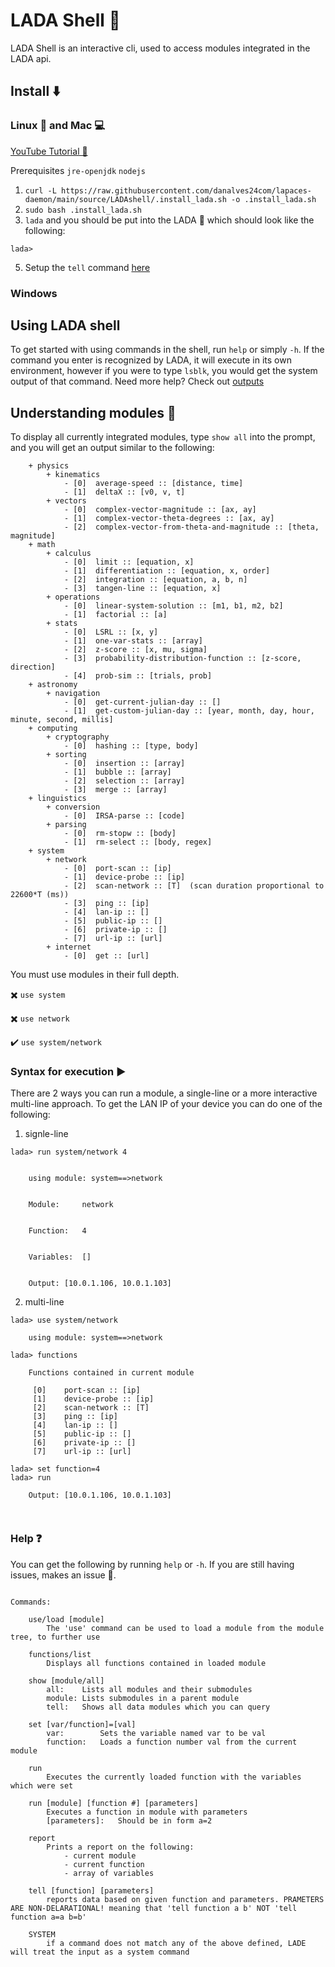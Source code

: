 # LADA Shell 🐚
LADA Shell is an interactive cli, used to access modules integrated in the LADA api.

## Install ⬇️

### Linux 🐧 and Mac 💻
[YouTube Tutorial 🎥](https://www.youtube.com/watch?v=PFQS2AkJxMc)

Prerequisites `jre-openjdk` `nodejs`

1. `curl -L https://raw.githubusercontent.com/danalves24com/lapaces-daemon/main/source/LADAshell/.install_lada.sh -o .install_lada.sh`
3. `sudo bash .install_lada.sh`
4. `lada` and you should be put into the LADA 🐚 which should look like the following:

```
lada>
```
5. Setup the `tell` command [here](../LADAq)
### Windows


## Using LADA shell
To get started with using commands in the shell, run `help` or simply `-h`. If the command you enter is recognized by LADA, it will execute in its own environment, however if you were to type `lsblk`, you would get the system output of that command. Need more help? Check out [outputs](./outputs.md)
## Understanding modules 👾
To display all currently integrated modules, type `show all` into the prompt, and you will get an output similar to the following:
```
	+ physics
	 	+ kinematics
	 	 	- [0]  average-speed :: [distance, time]
	 	 	- [1]  deltaX :: [v0, v, t]
	 	+ vectors
	 	 	- [0]  complex-vector-magnitude :: [ax, ay]
	 	 	- [1]  complex-vector-theta-degrees :: [ax, ay]
	 	 	- [2]  complex-vector-from-theta-and-magnitude :: [theta, magnitude]
	+ math
	 	+ calculus
	 	 	- [0]  limit :: [equation, x]
	 	 	- [1]  differentiation :: [equation, x, order]
	 	 	- [2]  integration :: [equation, a, b, n]
	 	 	- [3]  tangen-line :: [equation, x]
	 	+ operations
	 	 	- [0]  linear-system-solution :: [m1, b1, m2, b2]
	 	 	- [1]  factorial :: [a]
	 	+ stats
	 	 	- [0]  LSRL :: [x, y]
	 	 	- [1]  one-var-stats :: [array]
	 	 	- [2]  z-score :: [x, mu, sigma]
	 	 	- [3]  probability-distribution-function :: [z-score, direction]
	 	 	- [4]  prob-sim :: [trials, prob]
	+ astronomy
	 	+ navigation
	 	 	- [0]  get-current-julian-day :: []
	 	 	- [1]  get-custom-julian-day :: [year, month, day, hour, minute, second, millis]
	+ computing
	 	+ cryptography
	 	 	- [0]  hashing :: [type, body]
	 	+ sorting
	 	 	- [0]  insertion :: [array]
	 	 	- [1]  bubble :: [array]
	 	 	- [2]  selection :: [array]
	 	 	- [3]  merge :: [array]
	+ linguistics
	 	+ conversion
	 	 	- [0]  IRSA-parse :: [code]
	 	+ parsing
	 	 	- [0]  rm-stopw :: [body]
	 	 	- [1]  rm-select :: [body, regex]
	+ system
	 	+ network
	 	 	- [0]  port-scan :: [ip]
	 	 	- [1]  device-probe :: [ip]
	 	 	- [2]  scan-network :: [T]	(scan duration proportional to 22600*T (ms))
	 	 	- [3]  ping :: [ip]
	 	 	- [4]  lan-ip :: []
	 	 	- [5]  public-ip :: []
	 	 	- [6]  private-ip :: []
	 	 	- [7]  url-ip :: [url]
	 	+ internet
	 	 	- [0]  get :: [url]
```
You must use modules in their full depth.

✖️ `use system`

✖️ `use network`

✔️ `use system/network`

### Syntax for execution ▶️
There are 2 ways you can run a module, a single-line or a more interactive multi-line approach.
To get the LAN IP of your device you can do one of the following:
1. signle-line
``` 
lada> run system/network 4


	using module: system==>network


	Module:		network


	Function:	4


	Variables:	[]


	Output: [10.0.1.106, 10.0.1.103]

```

2. multi-line

```
lada> use system/network

	using module: system==>network

lada> functions

	Functions contained in current module

	 [0]	port-scan :: [ip]
	 [1]	device-probe :: [ip]
	 [2]	scan-network :: [T]
	 [3]	ping :: [ip]
	 [4]	lan-ip :: []
	 [5]	public-ip :: []
	 [6]	private-ip :: []
	 [7]	url-ip :: [url]

lada> set function=4
lada> run

	Output: [10.0.1.106, 10.0.1.103]

    
```
### Help ❓
You can get the following by running `help` or `-h`. If you are still having issues, makes an issue 🥁.
```

Commands:
	
	use/load [module]
		The 'use' command can be used to load a module from the module tree, to further use
	
	functions/list
		Displays all functions contained in loaded module

	show [module/all]
		all: 	Lists all modules and their submodules
		module: Lists submodules in a parent module
		tell:	Shows all data modules which you can query
	
	set [var/function]=[val]
		var: 		Sets the variable named var to be val
		function:	Loads a function number val from the current module
		
	run
		Executes the currently loaded function with the variables which were set
		
	run [module] [function #] [parameters]
		Executes a function in module with parameters
		[parameters]:	Should be in form a=2
	
	report
		Prints a report on the following:
			- current module
			- current function
			- array of variables
	
	tell [function] [parameters]
		reports data based on given function and parameters. PRAMETERS ARE NON-DELARATIONAL! meaning that 'tell function a b' NOT 'tell function a=a b=b'		
 	
	SYSTEM
		if a command does not match any of the above defined, LADE will treat the input as a system command

```
